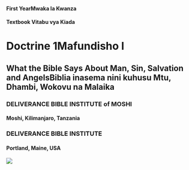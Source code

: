 <h4><span lang="en">First Year</span><span lang="swa">Mwaka la Kwanza </span></h4> 
<h4><span lang="en">Textbook</span><span lang="swa"> 
Vitabu vya Kiada</span></h4> 
<h1><span lang="en">Doctrine 1</span><span lang="swa">Mafundisho I</span></h1>
<h2><span lang="en">What the Bible Says About Man, Sin, Salvation and Angels</span><span lang="swa">Biblia inasema nini kuhusu Mtu, Dhambi, Wokovu na Malaika</span></h2>
<h3>DELIVERANCE BIBLE INSTITUTE of MOSHI</h3>
<h4>Moshi, Kilimanjaro, Tanzania</h4> 
<h3>DELIVERANCE BIBLE INSTITUTE</h3> 
<h4>Portland, Maine, USA</h4>

<img src="/assets/eagle.png" id="coverEagle"/>